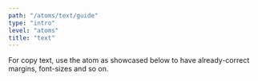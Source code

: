 ```yaml
---
path: "/atoms/text/guide"
type: "intro"
level: "atoms"
title: "text"
---
```


For copy text, use the atom as showcased below to have already-correct margins, font-sizes and so on.